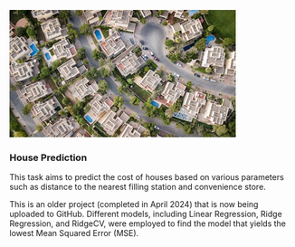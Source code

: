 ![ALT](images\pexels-photo-1642125.jpg)

### House Prediction

This task aims to predict the cost of houses based on various parameters such as distance to the nearest filling station and convenience store.

This is an older project (completed in April 2024) that is now being uploaded to GitHub. Different models, including Linear Regression, Ridge Regression, and RidgeCV, were employed to find the model that yields the lowest Mean Squared Error (MSE).